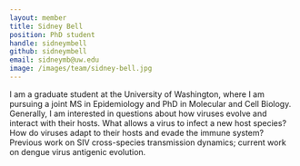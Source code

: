 ```yaml
---
layout: member
title: Sidney Bell
position: PhD student
handle: sidneymbell
github: sidneymbell
email: sidneymb@uw.edu
image: /images/team/sidney-bell.jpg
---
```


I am a graduate student at the University of Washington, where I am pursuing a joint MS in Epidemiology and PhD in Molecular and Cell Biology. Generally, I am interested in questions about how viruses evolve and interact with their hosts. What allows a virus to infect a new host species? How do viruses adapt to their hosts and evade the immune system? Previous work on SIV cross-species transmission dynamics; current work on dengue virus antigenic evolution.
